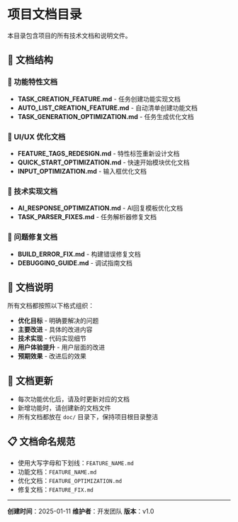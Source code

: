 # 项目文档目录

本目录包含项目的所有技术文档和说明文件。

## 📁 文档结构

### 🚀 功能特性文档

- **TASK_CREATION_FEATURE.md** - 任务创建功能实现文档
- **AUTO_LIST_CREATION_FEATURE.md** - 自动清单创建功能文档
- **TASK_GENERATION_OPTIMIZATION.md** - 任务生成优化文档

### 🎨 UI/UX 优化文档

- **FEATURE_TAGS_REDESIGN.md** - 特性标签重新设计文档
- **QUICK_START_OPTIMIZATION.md** - 快速开始模块优化文档
- **INPUT_OPTIMIZATION.md** - 输入框优化文档

### 🔧 技术实现文档

- **AI_RESPONSE_OPTIMIZATION.md** - AI回复模板优化文档
- **TASK_PARSER_FIXES.md** - 任务解析器修复文档

### 🐛 问题修复文档

- **BUILD_ERROR_FIX.md** - 构建错误修复文档
- **DEBUGGING_GUIDE.md** - 调试指南文档

## 📝 文档说明

所有文档都按照以下格式组织：

- **优化目标** - 明确要解决的问题
- **主要改进** - 具体的改进内容
- **技术实现** - 代码实现细节
- **用户体验提升** - 用户层面的改进
- **预期效果** - 改进后的效果

## 🔄 文档更新

- 每次功能优化后，请及时更新对应的文档
- 新增功能时，请创建新的文档文件
- 所有文档都放在 `doc/` 目录下，保持项目根目录整洁

## 📋 文档命名规范

- 使用大写字母和下划线：`FEATURE_NAME.md`
- 功能文档：`FEATURE_NAME.md`
- 优化文档：`FEATURE_OPTIMIZATION.md`
- 修复文档：`FEATURE_FIX.md`

---

**创建时间**：2025-01-11
**维护者**：开发团队
**版本**：v1.0
